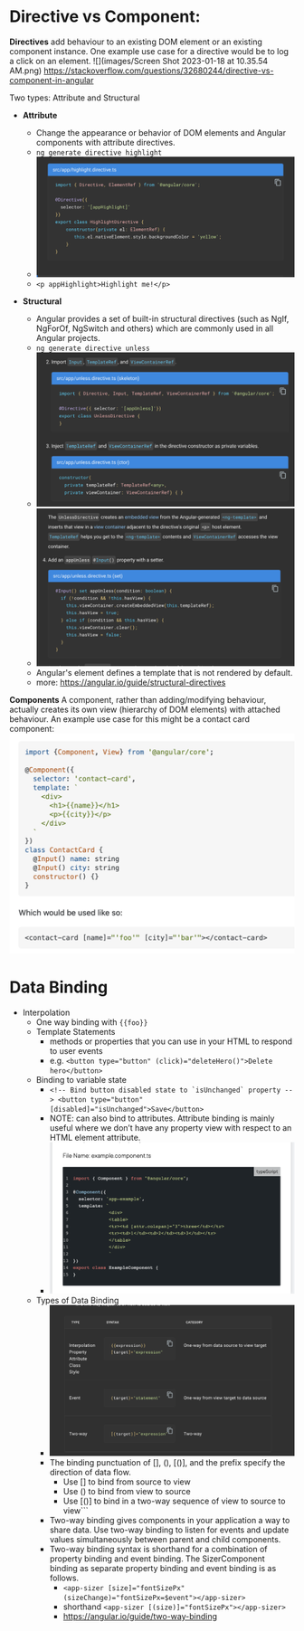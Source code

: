 # Directive vs Component:

**Directives** add behaviour to an existing DOM element or an existing component instance. 
One example use case for a directive would be to log a click on an element.
![](images/Screen Shot 2023-01-18 at 10.35.54 AM.png)
https://stackoverflow.com/questions/32680244/directive-vs-component-in-angular

Two types: Attribute and Structural
- **Attribute**
    - Change the appearance or behavior of DOM elements and Angular components with attribute directives.
    - ```ng generate directive highlight```
    - ![](images/5.png)
    - ```<p appHighlight>Highlight me!</p>```

- **Structural**
    - Angular provides a set of built-in structural directives (such as NgIf, NgForOf, NgSwitch and others) which are commonly used in all Angular projects.
    - ```ng generate directive unless```
    - ![](images/6.png)
    - ![](images/7.png)
    - Angular's <ng-template> element defines a template that is not rendered by default.
    - more: https://angular.io/guide/structural-directives


**Components** A component, rather than adding/modifying behaviour, actually 
creates its own view (hierarchy of DOM elements) with attached behaviour. 
An example use case for this might be a contact card component:
![](images/4.png)

# Data Binding 
- Interpolation
  - One way binding with ```{{foo}}```
  - Template Statements
    - methods or properties that you can use in your HTML to respond to user events
    - e.g. ```<button type="button" (click)="deleteHero()">Delete hero</button>```
  - Binding to variable state
    - ```<!-- Bind button disabled state to `isUnchanged` property -->
    <button type="button" [disabled]="isUnchanged">Save</button>```
    - NOTE: can also bind to attributes. Attribute binding is mainly useful where we don’t have any property view with respect to an HTML element attribute.
    - ![](images/8.png)
  - Types of Data Binding
    - ![](images/9.png)
    - The binding punctuation of [], (), [()], and the prefix specify the direction of data flow.
      - Use [] to bind from source to view 
      - Use () to bind from view to source 
      - Use [()] to bind in a two-way sequence of view to source to view```
    - Two-way binding gives components in your application a way to share data. Use two-way binding to listen for events and update values simultaneously between parent and child components.
    - Two-way binding syntax is shorthand for a combination of property binding and event binding. The SizerComponent binding as separate property binding and event binding is as follows.
      - ```<app-sizer [size]="fontSizePx" (sizeChange)="fontSizePx=$event"></app-sizer>```
      - shorthand ```<app-sizer [(size)]="fontSizePx"></app-sizer>```
      - https://angular.io/guide/two-way-binding
